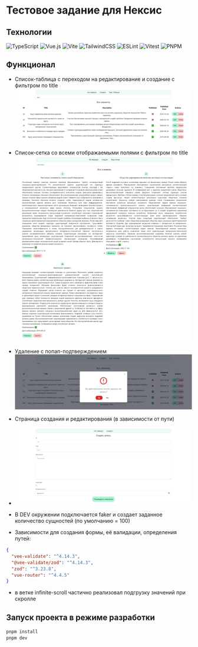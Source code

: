# Тестовое задание для Нексис

## Технологии

![TypeScript](https://img.shields.io/badge/typescript-%23007ACC.svg?style=for-the-badge&logo=typescript&logoColor=white)
![Vue.js](https://img.shields.io/badge/vuejs-%2335495e.svg?style=for-the-badge&logo=vuedotjs&logoColor=%234FC08D)
![Vite](https://img.shields.io/badge/vite-%23646CFF.svg?style=for-the-badge&logo=vite&logoColor=white)
![TailwindCSS](https://img.shields.io/badge/tailwindcss-%2338B2AC.svg?style=for-the-badge&logo=tailwind-css&logoColor=white)
![ESLint](https://img.shields.io/badge/ESLint-4B3263?style=for-the-badge&logo=eslint&logoColor=white)
![Vitest](https://img.shields.io/badge/-Vitest-252529?style=for-the-badge&logo=vitest&logoColor=FCC72B)
![PNPM](https://img.shields.io/badge/pnpm-%234a4a4a.svg?style=for-the-badge&logo=pnpm&logoColor=f69220)

## Функционал
 
+ Список-таблица с переходом на редактирование и создание с фильтром по title
![Список-таблица](screenshots/main_table.png)

+ Список-сетка со всеми отображаемыми полями с фильтром по title
![Список-сетка](screenshots/main_grid.png)

+ Удаление с попап-подтверждением
![Удаление](screenshots/delete.png)

+ Страница создания и редактирования (в зависимости от пути)
+ ![Страница создания](screenshots/create.png)

+ В DEV окружении подключается faker и создает заданное количество сущностей (по умолчанию = 100)
+ Зависимости для создания формы, её валидации, определения путей:
```json
{
  "vee-validate": "^4.14.3",
  "@vee-validate/zod": "^4.14.3",
  "zod": "^3.23.8",
  "vue-router": "^4.4.5"
}
```
+ в ветке infinite-scroll частично реализовал подгрузку значений при скролле

## Запуск проекта в режиме разработки

```sh
pnpm install
pnpm dev
```

